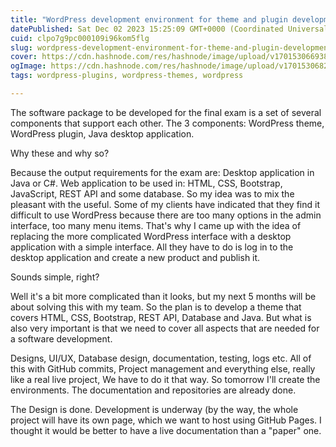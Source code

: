 ```yaml
---
title: "WordPress development environment for theme and plugin development - Part #1"
datePublished: Sat Dec 02 2023 15:25:09 GMT+0000 (Coordinated Universal Time)
cuid: clpo7g9pc000109i96kom5flg
slug: wordpress-development-environment-for-theme-and-plugin-development-part-1
cover: https://cdn.hashnode.com/res/hashnode/image/upload/v1701530669381/fc45b208-2790-456b-862a-a7c4caa7394d.jpeg
ogImage: https://cdn.hashnode.com/res/hashnode/image/upload/v1701530682479/f3cc25e0-ad4f-401f-bffb-e67d0c9c0a60.jpeg
tags: wordpress-plugins, wordpress-themes, wordpress

---
```


The software package to be developed for the final exam is a set of several components that support each other. The 3 components: WordPress theme, WordPress plugin, Java desktop application.  

Why these and why so?

Because the output requirements for the exam are: Desktop application in Java or C#. Web application to be used in: HTML, CSS, Bootstrap, JavaScript, REST API and some database. So my idea was to mix the pleasant with the useful. Some of my clients have indicated that they find it difficult to use WordPress because there are too many options in the admin interface, too many menu items. That's why I came up with the idea of replacing the more complicated WordPress interface with a desktop application with a simple interface. All they have to do is log in to the desktop application and create a new product and publish it.  

Sounds simple, right?

Well it's a bit more complicated than it looks, but my next 5 months will be about solving this with my team. So the plan is to develop a theme that covers HTML, CSS, Bootstrap, REST API, Database and Java. But what is also very important is that we need to cover all aspects that are needed for a software development.

Designs, UI/UX, Database design, documentation, testing, logs etc. All of this with GitHub commits, Project management and everything else, really like a real live project, We have to do it that way. So tomorrow I'll create the environments. The documentation and repositories are already done.

The Design is done. Development is underway (by the way, the whole project will have its own page, which we want to host using GitHub Pages. I thought it would be better to have a live documentation than a "paper" one.